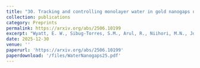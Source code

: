 ```yaml
---
title: "30. Tracking and controlling monolayer water in gold nanogaps using extreme plasmonic spectroscopy"
collection: publications
category: Preprints
permalink: https://arxiv.org/abs/2506.10199
excerpt: "Wyatt, E. W., Sibug-Torres, S.M., Arul, R., Niihori, M.N., Jones, T., Beattie, J.W., Nijs, B.D., & Baumberg, J.J. (2025) Arxiv"
date: 2025-12-30
venue: ''
paperurl: 'https://arxiv.org/abs/2506.10199'
paperdownload: '/files/WaterNanogaps25.pdf'
---
```

